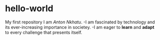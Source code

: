 # hello-world
My first repository 
I am *Anton Nkhatu*.
-I am fascinated by technology and its ever-increasing importance in societey.
-I am eager to **learn** and **adapt** to every challenge that presents itself.
